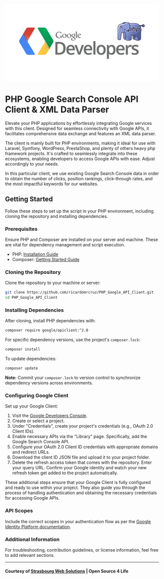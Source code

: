 ![googleclient_api_php.png](googleclient_api_php.png)

# PHP Google Search Console API Client & XML Data Parser

Elevate your PHP applications by effortlessly integrating Google services with this client. Designed for seamless connectivity with Google APIs, it facilitates comprehensive data exchange and features an XML data parser.

The client is mainly built for PHP environments, making it ideal for use with Laravel, Symfony, WordPress, PrestaShop, and plenty of others heavy php framework projects. It's crafted to seamlessly integrate into these ecosystems, enabling developers to access Google APIs with ease. Adjust accordingly to your needs.

In this particular client, we use existing Google Search Console data in order to obtain the number of clicks, position rankings, click-through rates, and the most impactful keywords for our websites.

## Getting Started

Follow these steps to set up the script in your PHP environment, including cloning the repository and installing dependencies.

### Prerequisites

Ensure PHP and Composer are installed on your server and machine. These are vital for dependency management and script execution.

- PHP: [Installation Guide](https://www.php.net/manual/en/install.php)
- Composer: [Getting Started Guide](https://getcomposer.org/doc/00-intro.md)

### Cloning the Repository

Clone the repository to your machine or server:

```bash
git clone https://github.com/ricardomrcruz/PHP_Google_API_Client.git
cd PHP_Google_API_Client
```

### Installing Dependencies

After cloning, install PHP dependencies with:

```bash
composer require google/apiclient:^2.0
```

For specific dependency versions, use the project's `composer.lock`:

```bash
composer install
```

To update dependencies:

```bash
composer update
```

**Note:** Commit your `composer.lock` to version control to synchronize dependency versions across environments.

### Configuring Google Client

Set up your Google Client:

1. Visit the [Google Developers Console](https://console.developers.google.com/).
2. Create or select a project.
3. Under "Credentials", create your project's credentials (e.g., OAuth 2.0 Client IDs).
4. Enable necessary APIs via the "Library" page. Specifically, add the Google Search Console API.
5. Configure your OAuth 2.0 Client ID credentials with appropriate domains and redirect URLs.
6. Download the client ID JSON file and upload it to your project folder.
7. Delete the refresh access token that comes with the repository. Enter your query URL. Confirm your Google identity and watch your new refresh token get added to the project automatically.

These additional steps ensure that your Google Client is fully configured and ready to use within your project. They also guide you through the process of handling authentication and obtaining the necessary credentials for accessing Google APIs.

### API Scopes

Include the correct scopes in your authentication flow as per the [Google Identity Platform documentation](https://developers.google.com/identity/protocols/oauth2/scopes).

### Additional Information

For troubleshooting, contribution guidelines, or license information, feel free to add relevant sections.

---

#### Courtesy of [Strasbourg Web Solutions](https://strasbourgwebsolutions.fr) | Open Source 4 Life
